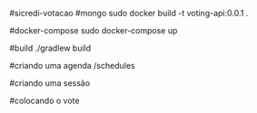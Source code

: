 #sicredi-votacao
#mongo
sudo docker build -t voting-api:0.0.1 .

#docker-compose
sudo docker-compose up 

#build
./gradlew build

#criando uma agenda
/schedules

#criando uma sessão


#colocando o vote



